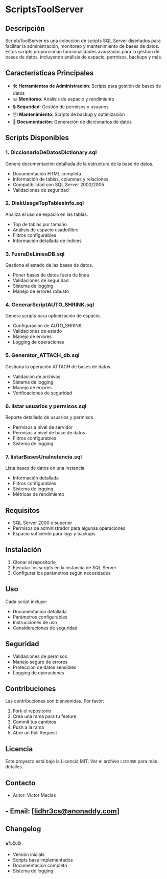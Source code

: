 # ScriptsToolServer

## Descripción
ScriptsToolServer es una colección de scripts SQL Server diseñados para facilitar la administración, monitoreo y mantenimiento de bases de datos. Estos scripts proporcionan funcionalidades avanzadas para la gestión de bases de datos, incluyendo análisis de espacio, permisos, backups y más.

## Características Principales
- 🛠️ **Herramientas de Administración**: Scripts para gestión de bases de datos
- 📊 **Monitoreo**: Análisis de espacio y rendimiento
- 🔒 **Seguridad**: Gestión de permisos y usuarios
- 📦 **Mantenimiento**: Scripts de backup y optimización
- 📝 **Documentación**: Generación de diccionarios de datos

## Scripts Disponibles

### 1. DiccionarioDeDatosDictionary.sql
Genera documentación detallada de la estructura de la base de datos.
- Documentación HTML completa
- Información de tablas, columnas y relaciones
- Compatibilidad con SQL Server 2000/2005
- Validaciones de seguridad

### 2. DiskUsegeTopTablesInfo.sql
Analiza el uso de espacio en las tablas.
- Top de tablas por tamaño
- Análisis de espacio usado/libre
- Filtros configurables
- Información detallada de índices

### 3. FueraDeLinieaDB.sql
Gestiona el estado de las bases de datos.
- Poner bases de datos fuera de línea
- Validaciones de seguridad
- Sistema de logging
- Manejo de errores robusto

### 4. GenerarScriptAUTO_SHRINK.sql
Genera scripts para optimización de espacio.
- Configuración de AUTO_SHRINK
- Validaciones de estado
- Manejo de errores
- Logging de operaciones

### 5. Generator_ATTACH_db.sql
Gestiona la operación ATTACH de bases de datos.
- Validación de archivos
- Sistema de logging
- Manejo de errores
- Verificaciones de seguridad

### 6. listar usuarios y permisos.sql
Reporte detallado de usuarios y permisos.
- Permisos a nivel de servidor
- Permisos a nivel de base de datos
- Filtros configurables
- Sistema de logging

### 7. listarBasesUnaInstancia.sql
Lista bases de datos en una instancia.
- Información detallada
- Filtros configurables
- Sistema de logging
- Métricas de rendimiento

## Requisitos
- SQL Server 2000 o superior
- Permisos de administrador para algunas operaciones
- Espacio suficiente para logs y backups

## Instalación
1. Clonar el repositorio
2. Ejecutar los scripts en la instancia de SQL Server
3. Configurar los parámetros según necesidades

## Uso
Cada script incluye:
- Documentación detallada
- Parámetros configurables
- Instrucciones de uso
- Consideraciones de seguridad

## Seguridad
- Validaciones de permisos
- Manejo seguro de errores
- Protección de datos sensibles
- Logging de operaciones

## Contribuciones
Las contribuciones son bienvenidas. Por favor:
1. Fork el repositorio
2. Crea una rama para tu feature
3. Commit tus cambios
4. Push a la rama
5. Abre un Pull Request

## Licencia
Este proyecto está bajo la Licencia MIT. Ver el archivo `LICENSE` para más detalles.

## Contacto
- Autor: Victor Macias
## - Email: [lidhr3cs@anonaddy.com]


## Changelog
### v1.0.0
- Versión inicials
- Scripts base implementados
- Documentación completa
- Sistema de logging

